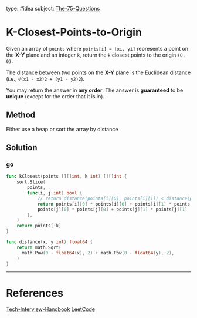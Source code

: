 type: #idea
subject: [The-75-Questions](The-75-Questions.md)
<!-- Subject should be a hub note -->
# K-Closest-Points-to-Origin

Given an array of `points` where `points[i] = [xi, yi]` represents a point on the **X-Y** plane and an integer `k`, return the `k` closest points to the origin `(0, 0)`.

The distance between two points on the **X-Y** plane is the Euclidean distance (i.e., `√(x1 - x2)2 + (y1 - y2)2`).

You may return the answer in **any order**. The answer is **guaranteed** to be **unique** (except for the order that it is in).

## Method

Either use a heap or sort the array by distance

## Solution

### go

```go
func kClosest(points [][]int, k int) [][]int {
	sort.Slice(
		points,
		func(i, j int) bool {
			// return distance(points[i][0], points[i][1]) < distance(points[j][0], points[j][1])
			return points[i][0] * points[i][0] + points[i][1] * points[i][1] <
			points[j][0] * points[j][0] + points[j][1] * points[j][1]
		},
	)
	return points[:k]
}

func distance(x, y int) float64 {
	return math.Sqrt(
	  math.Pow(0 - float64(x), 2) + math.Pow(0 - float64(y), 2),
	)
}
```

---
# References
<!-- What references back up this idea -->
[Tech-Interview-Handbook](Tech-Interview-Handbook.md)
[LeetCode](https://leetcode.com/problems/k-closest-points-to-origin/)

